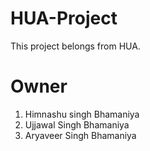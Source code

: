 # HUA-Project
This project belongs from HUA.

# Owner
1. Himnashu singh Bhamaniya
2. Ujjawal Singh Bhamaniya
3. Aryaveer Singh Bhamaniya

 
